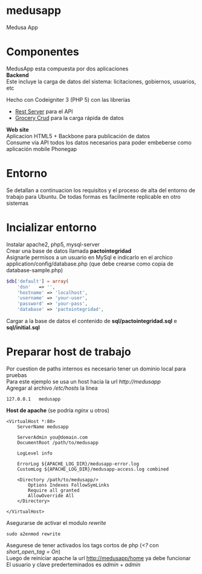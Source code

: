 # medusapp
Medusa App

# Componentes
MedusApp esta compuesta por dos aplicaciones  
**Backend**  
Este incluye la carga de datos del sistema: licitaciones, gobiernos, usuarios, etc  

Hecho con Codeigniter 3 (PHP 5) con las librerías  
- [Rest Server](https://github.com/chriskacerguis/codeigniter-restserver) para el API  
- [Grocery Crud](http://www.grocerycrud.com/) para la carga rápida de datos  
  
**Web site**  
Aplicacion HTML5 + Backbone para publicación de datos  
Consume vía API todos los datos necesarios para poder embeberse como aplicación mobile Phonegap  

# Entorno
Se detallan a continuacion los requisitos y el proceso de alta del entorno de trabajo
para Ubuntu. De todas formas es facilmente replicable en otro sistemas  

# Incializar entorno
Instalar apache2, php5, mysql-server  
Crear una base de datos llamada **pactointegridad**  
Asignarle permisos a un usuario en MySql e indicarlo en el archico application/config/database.php (que debe crearse como copia de database-sample.php)  
  
```php  
$db['default'] = array(  
	'dsn'	=> '',  
	'hostname' => 'localhost',  
	'username' => 'your-user',  
	'password' => 'your-pass',  
	'database' => 'pactointegridad',  
```  
  
Cargar a la base de datos el contenido de **sql/pactointegridad.sql** e **sql/initial.sql**  

# Preparar host de trabajo
Por cuestion de paths internos es necesario tener un dominio local para pruebas  
Para este ejemplo se usa un host hacia la url *http://medusapp*  
Agregar al archivo */etc/hosts* la linea
```
127.0.0.1	medusapp  
```  

**Host de apache** (se podría *nginx* u otros)  
```
<VirtualHost *:80>
	ServerName medusapp

	ServerAdmin you@domain.com
	DocumentRoot /path/to/medusapp

	LogLevel info 

	ErrorLog ${APACHE_LOG_DIR}/medusapp-error.log
	CustomLog ${APACHE_LOG_DIR}/medusapp-access.log combined

	<Directory /path/to/medusapp/>
        Options Indexes FollowSymLinks
		Require all granted
		AllowOverride All
	</Directory>

</VirtualHost>
```  
Asegurarse de activar el modulo *rewrite*  
```
sudo a2enmod rewrite
```
Asegurese de tener activados los tags cortos de php (*<?* con *short_open_tag = On*)  
Luego de reiniciar apache la url [http://medusapp/home](http://medusapp/home) ya debe funcionar  
El usuario y clave prederteminados es *admin* + *admin*  
